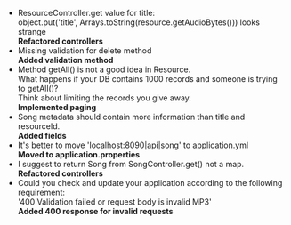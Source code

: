 - ResourceController.get value for title:\
object.put('title', Arrays.toString(resource.getAudioBytes())) looks strange\
**Refactored controllers**
- Missing validation for delete method\
**Added validation method**
- Method getAll() is not a good idea in Resource.\
What happens if your DB contains 1000 records and someone is trying to getAll()?\
Think about limiting the records you give away.\
**Implemented paging**
- Song metadata should contain more information than title and resourceId.\
**Added fields**
- It's better to move 'localhost:8090|api|song' to application.yml\
**Moved to application.properties**
- I suggest to return Song from SongController.get() not a map.\
**Refactored controllers**
- Could you check and update your application according to the following requirement:\
'400 Validation failed or request body is invalid MP3'\
**Added 400 response for invalid requests**